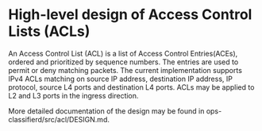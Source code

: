 # High-level design of Access Control Lists (ACLs)
An Access Control List (ACL) is a list of Access Control Entries(ACEs),
ordered and prioritized by sequence numbers.  The entries are used to permit or
deny matching packets.  The current implementation supports IPv4 ACLs matching
on source IP address, destination IP address, IP protocol, source L4 ports and
destination L4 ports.  ACLs may be applied to L2 and L3 ports in the ingress
direction.

More detailed documentation of the design may be found in
ops-classifierd/src/acl/DESIGN.md.
